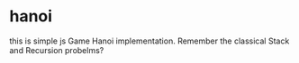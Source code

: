 # hanoi
this is simple js Game Hanoi implementation. Remember the classical Stack and Recursion probelms?
